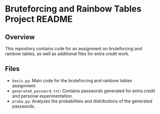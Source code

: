 # Bruteforcing and Rainbow Tables Project README

## Overview
This repository contains code for an assignment on bruteforcing and rainbow tables, as well as additional files for extra credit work.

## Files
- `basis.py`: Main code for the bruteforcing and rainbow tables assignment.
- `generated_password.txt`: Contains passwords generated for extra credit and personal experimentation.
- `proba.py`: Analyzes the probabilities and distributions of the generated passwords.

